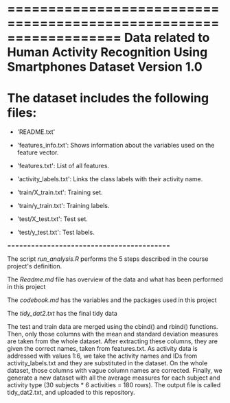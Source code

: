 
==================================================================
Data related to Human Activity Recognition Using Smartphones Dataset
Version 1.0
==================================================================
The dataset includes the following files:
=========================================

- 'README.txt'

- 'features_info.txt': Shows information about the variables used on the feature vector.

- 'features.txt': List of all features.

- 'activity_labels.txt': Links the class labels with their activity name.

- 'train/X_train.txt': Training set.

- 'train/y_train.txt': Training labels.

- 'test/X_test.txt': Test set.

- 'test/y_test.txt': Test labels.

=========================================

The script *run_analysis.R* performs the 5 steps described in the course project's definition.

The *Readme.md* file has overview of the data and what has been performed in this project

The *codebook.md* has the variables and the packages used in this project

The *tidy_dat2.txt* has the final tidy data


The test and train data are merged using the cbind() and rbind() functions. Then, only those columns with the mean and standard deviation measures are taken from the whole dataset. After extracting these columns, they are given the correct names, taken from features.txt.
As activity data is addressed with values 1:6, we take the activity names and IDs from activity_labels.txt and they are substituted in the dataset.
On the whole dataset, those columns with vague column names are corrected.
Finally, we generate a new dataset with all the average measures for each subject and activity type (30 subjects * 6 activities = 180 rows). 
The output file is called tidy_dat2.txt, and uploaded to this repository.
